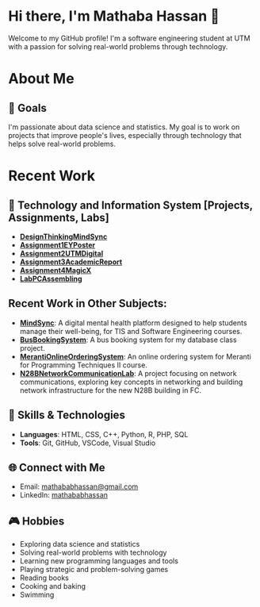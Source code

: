 # Hi there, I'm Mathaba Hassan 👋

Welcome to my GitHub profile! I'm a software engineering student at UTM with a passion for solving real-world problems through technology.
# About Me
## 🎯 Goals
I'm passionate about data science and statistics. My goal is to work on projects that improve people's lives, especially through technology that helps solve real-world problems.

# Recent Work
## 🌱 Technology and Information System [Projects, Assignments, Labs]
- **[DesignThinkingMindSync](https://github.com/mathababhassan/SECP1513-Design-Thinking-MindSync)**
- **[Assignment1EYPoster](https://github.com/mathababhassan/EY-Poster-Group-04)**
- **[Assignment2UTMDigital](https://github.com/mathababhassan/SECP1513-Industry-Visit-01-UTM-Digital)**
- **[Assignment3AcademicReport](https://github.com/mathababhassan/SECP1513-Industry-Talk)**
- **[Assignment4MagicX](https://github.com/mathababhassan/SECP1513-Industry-Visit-02-MagicX)**
- **[LabPCAssembling](https://github.com/mathababhassan/SECP1513-PC-Assembling-Lab)**
  
## Recent Work in Other Subjects:
- **[MindSync](https://github.com/mathababhassan/MindSync)**: A digital mental health platform designed to help students manage their well-being, for TIS and Software Engineering courses.
- **[BusBookingSystem](https://github.com/mathababhassan/BusBookingSystem)**: A bus booking system for my database class project.
- **[MerantiOnlineOrderingSystem](https://github.com/mathababhassan/MerantiOnlineOrderingSystem)**: An online ordering system for Meranti for Programming Techniques II course.
- **[N28BNetworkCommunicationLab](https://github.com/mathababhassan/N28BNetworkCommunicationLab)**: A project focusing on network communications, exploring key concepts in networking and building network infrastructure for the new N28B building in FC.
  
## 🚀 Skills & Technologies
- **Languages**: HTML, CSS, C++, Python, R, PHP, SQL
- **Tools**: Git, GitHub, VSCode, Visual Studio

## 🌐 Connect with Me
- Email: [mathababhassan@gmail.com](mailto:mathababhassan@gmail.com)
- LinkedIn: [mathababhassan](https://www.linkedin.com/in/mathaba-hassan-541a07221/)
  
## 🎮 Hobbies
- Exploring data science and statistics
- Solving real-world problems with technology
- Learning new programming languages and tools
- Playing strategic and problem-solving games
- Reading books
- Cooking and baking
- Swimming
